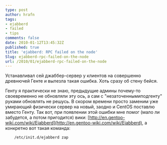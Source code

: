 ```yaml
---
type: post
author: hrafn
tags:
- ejabberd
- failed
- tips
comments: false
date: 2010-01-12T13:45:32Z
published: true
title: 'ejabberd: RPC failed on the node'
Slug: ejabberd-rpc-failed-on-the-node
url: /2010/01/ejabberd-rpc-failed-on-the-node
---
```


Устанавливал сей джаббер-сервер у клиентов на совершенно древнючей Генте и вылезла такая ошибка. Хоть сразу об стену бейся.

Генту я практически не знаю, предыдущие админы почему-то своевременно не обновляли эту ось, а сам с "незаточеннымиподгенту" руками обновлять не решусь. В скором времени просто заменим уже умирающий физически сервер на новый, заодно и CentOS поставлю вместо Генту. Так вот, при появлении этой ошибки мне помог (мало ли забудется, а потом пригодится) вики: [http://en.gentoo-wiki.com/wiki/Ejabberd](http://en.gentoo-wiki.com/wiki/Ejabberd), а конкретно
вот такая команда:

		/etc/init.d/ejabberd zap
